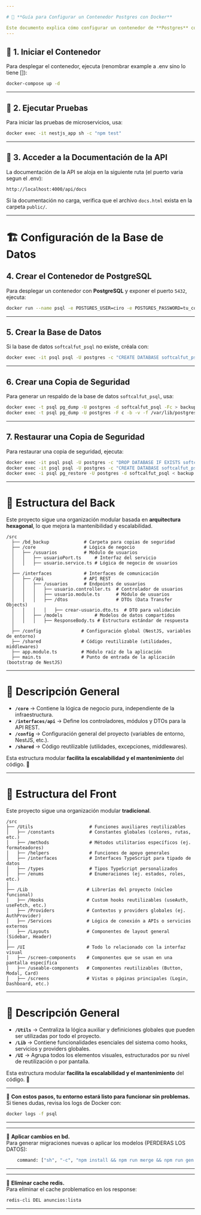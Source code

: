 ```yaml
---

# 📌 **Guía para Configurar un Contenedor Postgres con Docker**

Este documento explica cómo configurar un contenedor de **Postgres** con Docker, realizar operaciones con la base de datos y entender la estructura del proyecto.
---
```



## 🚀 **1. Iniciar el Contenedor**  

Para desplegar el contenedor, ejecuta (renombrar example a .env sino lo tiene []):

```bash
docker-compose up -d
```

---

## 🧪 **2. Ejecutar Pruebas**

Para iniciar las pruebas de microservicios, usa:

```bash
docker exec -it nestjs_app sh -c "npm test"
```

---

## 📄 **3. Acceder a la Documentación de la API**

La documentación de la API se aloja en la siguiente ruta (el puerto varia segun el .env):

```
http://localhost:4000/api/docs
```

Si la documentación no carga, verifica que el archivo `docs.html` exista en la carpeta `public/`.

---

# 🏗 **Configuración de la Base de Datos**

## **4. Crear el Contenedor de PostgreSQL**

Para desplegar un contenedor con **PostgreSQL** y exponer el puerto `5432`, ejecuta:

```bash
docker run --name psql -e POSTGRES_USER=ciro -e POSTGRES_PASSWORD=tu_contraseña -p 5432:5432 -d postgres
```

---

## **5. Crear la Base de Datos**  

Si la base de datos `softcalfut_psql` no existe, créala con:

```bash
docker exec -it psql psql -U postgres -c "CREATE DATABASE softcalfut_psql;"
```

---

## **6. Crear una Copia de Seguridad**  

Para generar un respaldo de la base de datos `softcalfut_psql`, usa:

```bash
docker exec -t psql pg_dump -U postgres -d softcalfut_psql -Fc > backup.dump
docker exec -t psql pg_dump -U postgres -F c -b -v -f /var/lib/postgresql/data/backup.dump softcalfut_psql

```

---

## **7. Restaurar una Copia de Seguridad**

Para restaurar una copia de seguridad, ejecuta:

```bash
docker exec -it psql psql -U postgres -c "DROP DATABASE IF EXISTS softcalfut_psql;"
docker exec -it psql psql -U postgres -c "CREATE DATABASE softcalfut_psql;"
docker exec -i psql pg_restore -U postgres -d softcalfut_psql < backup.dump
```

---

# 📂 **Estructura del Back**

Este proyecto sigue una organización modular basada en **arquitectura hexagonal**, lo que mejora la mantenibilidad y escalabilidad.

```
/src
  ├── /bd_backup             # Carpeta para copias de seguridad
  ├── /core                  # Lógica de negocio
  │   ├── /usuarios          # Módulo de usuarios
  │   │   ├── usuarioPort.ts     # Interfaz del servicio
  │   │   ├── usuario.service.ts # Lógica de negocio de usuarios
  │
  ├── /interfaces            # Interfaces de comunicación
  │   ├── /api               # API REST
  │   │   ├── /usuarios      # Endpoints de usuarios
  │   │   │   ├── usuario.controller.ts  # Controlador de usuarios
  │   │   │   ├── usuario.module.ts      # Módulo de usuarios
  │   │   │   ├── /dtos                  # DTOs (Data Transfer Objects)
  │   │   │   │   ├── crear-usuario.dto.ts  # DTO para validación
  │   │   ├── /models            # Modelos de datos compartidos
  │   │   │   ├── ResponseBody.ts # Estructura estándar de respuesta
  │
  ├── /config               # Configuración global (NestJS, variables de entorno)
  ├── /shared               # Código reutilizable (utilidades, middlewares)
  ├── app.module.ts         # Módulo raíz de la aplicación
  ├── main.ts               # Punto de entrada de la aplicación (bootstrap de NestJS)
```

---

# 📌 **Descripción General**

- **`/core`** → Contiene la lógica de negocio pura, independiente de la infraestructura.  
- **`/interfaces/api`** → Define los controladores, módulos y DTOs para la API REST.  
- **`/config`** → Configuración general del proyecto (variables de entorno, NestJS, etc.).  
- **`/shared`** → Código reutilizable (utilidades, excepciones, middlewares).  

Esta estructura modular **facilita la escalabilidad y el mantenimiento** del código. 🚀  

---

# 📂 **Estructura del Front**

Este proyecto sigue una organización modular **tradicional**.

```
/src
├── /Utils                     # Funciones auxiliares reutilizables
│   ├── /constants             # Constantes globales (colores, rutas, etc.)
│   ├── /methods               # Métodos utilitarios específicos (ej. formateadores)
│   ├── /helpers               # Funciones de apoyo generales
│   ├── /interfaces            # Interfaces TypeScript para tipado de datos
│   ├── /types                 # Tipos TypeScript personalizados
│   ├── /enums                 # Enumeraciones (ej. estados, roles, etc.)
│
├── /Lib                      # Librerías del proyecto (núcleo funcional)
│   ├── /Hooks                # Custom hooks reutilizables (useAuth, useFetch, etc.)
│   ├── /Providers            # Contextos y providers globales (ej. AuthProvider)
│   ├── /Services             # Lógica de conexión a APIs o servicios externos
│   ├── /Layouts              # Componentes de layout general (Sidebar, Header)
│
├── /UI                       # Todo lo relacionado con la interfaz visual
│   ├── /screen-components    # Componentes que se usan en una pantalla específica
│   ├── /useable-components   # Componentes reutilizables (Button, Modal, Card)
│   ├── /screens              # Vistas o páginas principales (Login, Dashboard, etc.)
```

---

# 📌 **Descripción General**

- **`/Utils`** →  Centraliza la lógica auxiliar y definiciones globales que pueden ser utilizadas por todo el proyecto.  
- **`/Lib`** → Contiene funcionalidades esenciales del sistema como hooks, servicios y providers globales.  
- **`/UI`** →  Agrupa todos los elementos visuales, estructurados por su nivel de reutilización o por pantalla.

Esta estructura modular **facilita la escalabilidad y el mantenimiento** del código. 🚀  

---

🔹 **Con estos pasos, tu entorno estará listo para funcionar sin problemas.**  
Si tienes dudas, revisa los logs de Docker con:  

```bash
docker logs -f psql
```

---

---

🔹 **Aplicar cambios en bd.**  
Para generar migraciones nuevas o aplicar los modelos (PERDERAS LOS DATOS):  

```bash
    command: ["sh", "-c", "npm install && npm run merge && npm run gen && npx prisma migrate dev --name init && npx prisma migrate reset --force && npm run server"]
```

---  

---

🔹 **Eliminar cache redis.**  
Para eliminar el cache problematico en los response:  

```bash
redis-cli DEL anuncios:lista
```

---
